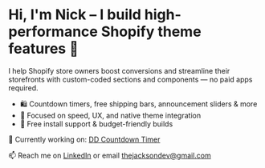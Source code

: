 # Hi, I'm Nick – I build high-performance Shopify theme features 🚀

I help Shopify store owners boost conversions and streamline their storefronts with custom-coded sections and components — no paid apps required.

- 🛍️ Countdown timers, free shipping bars, announcement sliders & more
- 🎯 Focused on speed, UX, and native theme integration
- 🤝 Free install support & budget-friendly builds

🧪 Currently working on: [DD Countdown Timer](https://dd-fashion-dev.myshopify.com)

📫 Reach me on [LinkedIn](https://www.linkedin.com/in/nicholas-jackson-852275216/) or email [thejacksondev@gmail.com](mailto:thejacksondev@gmail.com)
